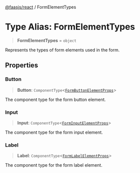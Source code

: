 [@faasjs/react](../README.md) / FormElementTypes

# Type Alias: FormElementTypes

> **FormElementTypes** = `object`

Represents the types of form elements used in the form.

## Properties

### Button

> **Button**: `ComponentType`\<[`FormButtonElementProps`](FormButtonElementProps.md)\>

The component type for the form button element.

### Input

> **Input**: `ComponentType`\<[`FormInputElementProps`](FormInputElementProps.md)\>

The component type for the form input element.

### Label

> **Label**: `ComponentType`\<[`FormLabelElementProps`](FormLabelElementProps.md)\>

The component type for the form label element.
